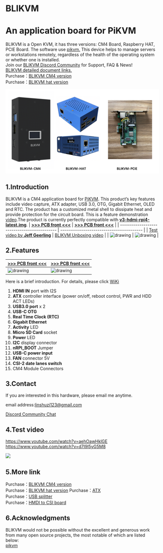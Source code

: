 # BLIKVM

# An application board for PiKVM
BLIKVM is a Open KVM, it has three versions: CM4 Board, Raspberry HAT, PCIE Board. The software use <a href="https://github.com/pikvm/pikvm" target="_blank">pikvm.</a>
This device helps to manage servers or workstations remotely, regardless of the health of the operating system or whether one is installed.  
Join our <a href="https://discord.gg/9Y374gUF6C" target="_blank">BLIKVM Discord Community</a> for Support, FAQ & News!  
<a href="https://www.blicube.com/BLIKVM/" target="_blank">BLIKVM detailed document links.</a>  
Purchase：<a href="https://www.aliexpress.com/item/1005003262886521.html?spm=a2g0o.store_pc_allProduct.8148356.5.39cd62bejpZaWF" target="_blank">BLIKVM CM4 version</a>  
Purchase：<a href="https://www.aliexpress.com/item/3256804191615648.html?spm=a2g0o.productlist.0.0.42682b63qHmo0g&algo_pvid=eaa3e7fc-42f3-44f0-8c22-84e0e647767d&algo_exp_id=eaa3e7fc-42f3-44f0-8c22-84e0e647767d-1&pdp_ext_f=%7B%22sku_id%22%3A%2212000028971386127%22%7D&pdp_npi=2%40dis%21USD%21%2198.9%21%21%21%21%21%400b0a119a16564597101234153ecbb8%2112000028971386127%21sea" target="_blank">BLIKVM hat version</a> 

![Image title](/images/version_all.png)


## 1.Introduction

BLIKVM is a CM4 application board for [PiKVM](https://pikvm.org/).  This product’s key features include video capture, ATX adapter, USB 3.0, OTG, Gigabit Ethernet, OLED and RTC. The product has a customized metal shell to dissipate heat and provide protection for the circuit board. This is a feature demonstration [video](https://www.youtube.com/watch?v=d7I9l5yG5M8).The product is currently perfectly compatible with  [**v3-hdmi-rpi4-latest.img**](https://files.pikvm.org/images/v3-hdmi-rpi4-latest.img.xz).
| **[>>> PCB front <<<](#diy-getting-started)** | **[>>> PCB front <<<](#pikvm-v3-hat)** |
| --------------------------------------------- | ------------------------------------------ |
| [Test video by **Jeff Geerling**](https://www.youtube.com/watch?v=3OPd7svT3bE&t=856s) | [BLIKVM Unboxing video](https://www.youtube.com/watch?v=aehOawHklGE&t=37s) |
| <img src="/images/docs_image/1-1.png" alt="drawing"/> | <img src="/images/docs_image/1-2.png" alt="drawing"/> |

## 2.Features
| **[>>> PCB front <<<](#diy-getting-started)** | **[>>> PCB front <<<](#pikvm-v3-hat)** |
| --------------------------------------------- | ------------------------------------------ |
| <img src="/images/docs_image/2-1.png" alt="drawing"/> | <img src="/images/docs_image/2-2.png" alt="drawing"/> |

Here is a brief introduction. For details, please click <a href="https://github.com/ThomasVon2021/pikvm-CM4-Board/wiki#features" target="_blank">WiKi</a>
1. **HDMI IN** port with I2S
2. **ATX** controller interface (power on/off, reboot control, PWR and HDD ACT LEDs)
3. **USB3.0 port**  x 2
4. **USB-C OTG** 
5. **Real Time Clock (RTC)**  
6. **Gigabit Ethernet**  
7. **Activity** LED  
8. **Micro SD Card** socket
9. **Power** LED
10. **I2C** display connector
11. **nRPI_BOOT** Jumper
12. **USB-C power input** 
13. **FAN** connector 5V
14. **CSI-2 date lanes switch**
15. CM4 Module Connectors

## 3.Contact
If you are interested in this hardware, please email me anytime.

email address:linshuzi123@gmail.com

<a href="https://discord.gg/9Y374gUF6C" target="_blank">Discord Community Chat</a> 

## 4.Test video
https://www.youtube.com/watch?v=aehOawHklGE
https://www.youtube.com/watch?v=d7I9l5yG5M8

![](/images/test_img/figure1.png)


## 5.More link
Purchase：<a href="https://www.aliexpress.com/item/1005003262886521.html?spm=a2g0o.store_pc_allProduct.8148356.5.39cd62bejpZaWF" target="_blank">BLIKVM CM4 version</a>  
Purchase：<a href="https://www.aliexpress.com/item/3256804191615648.html?spm=a2g0o.productlist.0.0.42682b63qHmo0g&algo_pvid=eaa3e7fc-42f3-44f0-8c22-84e0e647767d&algo_exp_id=eaa3e7fc-42f3-44f0-8c22-84e0e647767d-1&pdp_ext_f=%7B%22sku_id%22%3A%2212000028971386127%22%7D&pdp_npi=2%40dis%21USD%21%2198.9%21%21%21%21%21%400b0a119a16564597101234153ecbb8%2112000028971386127%21sea" target="_blank">BLIKVM hat version</a> 
Purchase：<a href="https://www.aliexpress.com/item/1005003761450893.html?spm=a2g0o.productlist.0.0.32da2b63A98QAp&algo_pvid=17cd48f6-7616-4128-9bb4-9246eb25bf1f&algo_exp_id=17cd48f6-7616-4128-9bb4-9246eb25bf1f-3&pdp_ext_f=%7B%22sku_id%22%3A%2212000027078368713%22%7D&pdp_pi=-1%3B29.03%3B-1%3B3.82%40salePrice%3BUSD%3Bsearch-mainSearch" target="_blank">ATX</a>  
Purchase：<a href="https://www.aliexpress.com/item/1005003793429781.html?spm=a2g0o.productlist.0.0.32da2b63A98QAp&algo_pvid=17cd48f6-7616-4128-9bb4-9246eb25bf1f&algo_exp_id=17cd48f6-7616-4128-9bb4-9246eb25bf1f-2&pdp_ext_f=%7B%22sku_id%22%3A%2212000027184842775%22%7D&pdp_pi=-1%3B5.01%3B-1%3B3.82%40salePrice%3BUSD%3Bsearch-mainSearch" target="_blank">USB splitter</a>  
Purchase：<a href="https://www.aliexpress.com/item/1005002861310912.html?spm=5261.ProductManageOnline.0.0.419d4edf1s8xR0" target="_blank">HMDI to CSI board</a>

## 6.Acknowledgments
BLIKVM would not be possible without the excellent and generous work from many open source projects, the most notable of which are listed below:  
<a href="https://github.com/pikvm/pikvm" target="_blank">pikvm</a>
